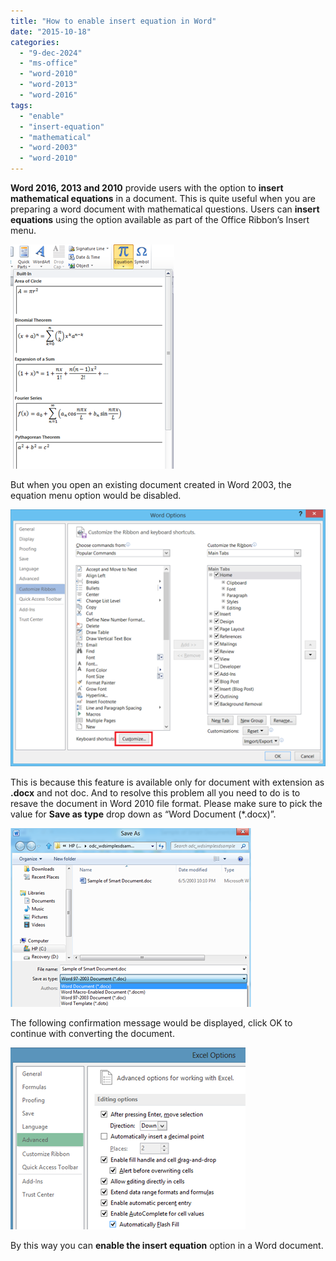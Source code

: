 ```yaml
---
title: "How to enable insert equation in Word"
date: "2015-10-18"
categories: 
  - "9-dec-2024"
  - "ms-office"
  - "word-2010"
  - "word-2013"
  - "word-2016"
tags: 
  - "enable"
  - "insert-equation"
  - "mathematical"
  - "word-2003"
  - "word-2010"
---
```


**Word 2016, 2013 and 2010** provide users with the option to **insert mathematical equations** in a document. This is quite useful when you are preparing a word document with mathematical questions. Users can **insert equations** using the option available as part of the Office Ribbon’s Insert menu.

[![Word 2010 Insert Equation](images/3_image_thumb39.png "Word 2010 Insert Equation")](http://blogmines.com/blog/wp-content/uploads/2011/12/image39.png)

But when you open an existing document created in Word 2003, the equation menu option would be disabled.

[![Equation Diasabled](images/3_image_thumb40.png "Equation Diasabled")](http://blogmines.com/blog/wp-content/uploads/2011/12/image40.png)

This is because this feature is available only for document with extension as **.docx** and not doc. And to resolve this problem all you need to do is to resave the document in Word 2010 file format. Please make sure to pick the value for **Save as type** drop down as “Word Document (\*.docx)”.

[![File Save as type .docx](images/3_image_thumb41.png "File Save as type .docx")](http://blogmines.com/blog/wp-content/uploads/2011/12/image41.png)

The following confirmation message would be displayed, click OK to continue with converting the document.

[![image](images/2_image_thumb42.png "image")](http://blogmines.com/blog/wp-content/uploads/2011/12/image42.png)

By this way you can **enable the insert equation** option in a Word document.
